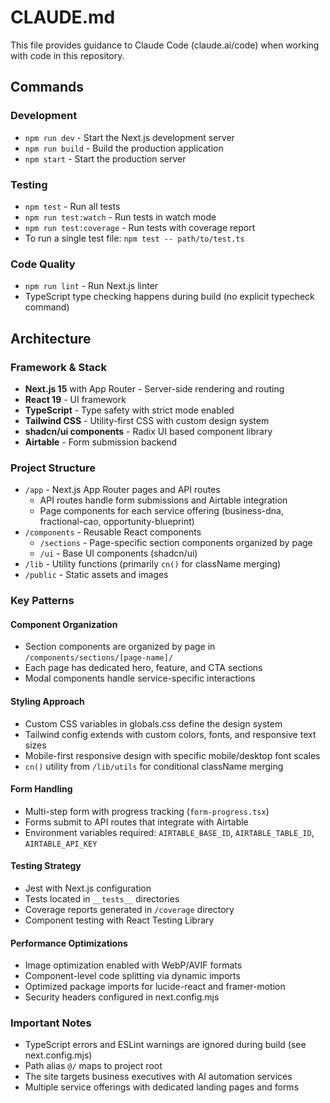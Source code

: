 # CLAUDE.md

This file provides guidance to Claude Code (claude.ai/code) when working with code in this repository.

## Commands

### Development
- `npm run dev` - Start the Next.js development server
- `npm run build` - Build the production application
- `npm start` - Start the production server

### Testing
- `npm test` - Run all tests
- `npm run test:watch` - Run tests in watch mode
- `npm run test:coverage` - Run tests with coverage report
- To run a single test file: `npm test -- path/to/test.ts`

### Code Quality
- `npm run lint` - Run Next.js linter
- TypeScript type checking happens during build (no explicit typecheck command)

## Architecture

### Framework & Stack
- **Next.js 15** with App Router - Server-side rendering and routing
- **React 19** - UI framework
- **TypeScript** - Type safety with strict mode enabled
- **Tailwind CSS** - Utility-first CSS with custom design system
- **shadcn/ui components** - Radix UI based component library
- **Airtable** - Form submission backend

### Project Structure
- `/app` - Next.js App Router pages and API routes
  - API routes handle form submissions and Airtable integration
  - Page components for each service offering (business-dna, fractional-cao, opportunity-blueprint)
- `/components` - Reusable React components
  - `/sections` - Page-specific section components organized by page
  - `/ui` - Base UI components (shadcn/ui)
- `/lib` - Utility functions (primarily `cn()` for className merging)
- `/public` - Static assets and images

### Key Patterns

#### Component Organization
- Section components are organized by page in `/components/sections/[page-name]/`
- Each page has dedicated hero, feature, and CTA sections
- Modal components handle service-specific interactions

#### Styling Approach
- Custom CSS variables in globals.css define the design system
- Tailwind config extends with custom colors, fonts, and responsive text sizes
- Mobile-first responsive design with specific mobile/desktop font scales
- `cn()` utility from `/lib/utils` for conditional className merging

#### Form Handling
- Multi-step form with progress tracking (`form-progress.tsx`)
- Forms submit to API routes that integrate with Airtable
- Environment variables required: `AIRTABLE_BASE_ID`, `AIRTABLE_TABLE_ID`, `AIRTABLE_API_KEY`

#### Testing Strategy
- Jest with Next.js configuration
- Tests located in `__tests__` directories
- Coverage reports generated in `/coverage` directory
- Component testing with React Testing Library

#### Performance Optimizations
- Image optimization enabled with WebP/AVIF formats
- Component-level code splitting via dynamic imports
- Optimized package imports for lucide-react and framer-motion
- Security headers configured in next.config.mjs

### Important Notes
- TypeScript errors and ESLint warnings are ignored during build (see next.config.mjs)
- Path alias `@/` maps to project root
- The site targets business executives with AI automation services
- Multiple service offerings with dedicated landing pages and forms